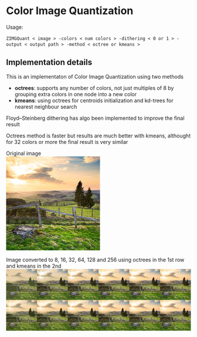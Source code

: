# Color Image Quantization

Usage: 

```
ZIMGQuant < image > -colors < num colors > -dithering < 0 or 1 > -output < output path > -method < octree or kmeans >
```

## Implementation details
This is an implementaton of Color Image Quantization using two methods
- **octrees**: supports any number of colors, not just multiples of 8 by grouping extra colors in one node into a new color
- **kmeans**: using octrees for centroids initialization and kd-trees for nearest neighbour search

Floyd–Steinberg dithering has algo been implemented to improve the final result

Octrees method is faster but results are much better with kmeans, althought for 32 colors or more the final result is very similar

Original image  
![](docs/licensed-image.jpg)

Image converted to 8, 16, 32, 64, 128 and 256 using octrees in the 1st row and kmeans in the 2nd  
![](docs/kmeansVSoct.png)
